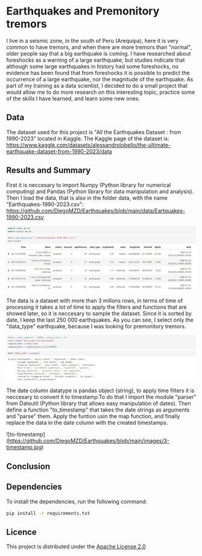 # Earthquakes and Premonitory tremors

I live in a seismic zone, in the south of Peru (Arequipa), here it is very common to have tremors, and when there are more tremors than "normal", older people say that a big earthquake is coming. I have researched about foreshocks as a warning of a large earthquake, but studies indicate that although some large earthquakes in history had some foreshocks, no evidence has been found that from foreshocks it is possible to predict the occurrence of a large earthquake, nor the magnitude of the earthquake.
As part of my training as a data scientist, I decided to do a small project that would allow me to do more research on this interesting topic, practice some of the skills I have learned, and learn some new ones.

## Data
The dataset used for this project is "All the Earthquakes Dataset : from 1990-2023" located in Kaggle. The Kaggle page of the dataset is: https://www.kaggle.com/datasets/alessandrolobello/the-ultimate-earthquake-dataset-from-1990-2023/data

## Results and Summary
First it is neccesary to import Numpy (Python library for numerical computing) and Pandas (Python library for data manipulation and analysis). Then I load the data, that is also in the folder data, with the name "Earthquakes-1990-2023.csv": https://github.com/DiegoMZD/Earthquakes/blob/main/data/Eartquakes-1990-2023.csv

![The data is loaded as we can see the first five rows](https://github.com/DiegoMZD/Earthquakes/blob/main/images/1-load.jpg)

The data is a dataset with more than 3 millons rows, in terms of time of processing it takes a lot of time to apply the filters and functions that are showed later, so it is neccesary to sample the dataset. Since it is sorted by date, I keep the last 250 000 earthquakes. As you can see, I select only the "data_type" earthquake, because I was looking for premonitory tremors.

![Data sampled](https://github.com/DiegoMZD/Earthquakes/blob/main/images/2-sampling.jpg)

The date column datatype is pandas object (string), to apply time filters it is neccesary to convert it to timestamp.To do that I import the module "parser" from Dateutil (Python library that allows easy manipulation of dates). Then define a function "to_timestamp" that takes the date strings as arguments and "parse" them. Apply the funtion usin the map function, and finally replace the data in the date column with the created timestamps.

![to-timestamp] (https://github.com/DiegoMZD/Earthquakes/blob/main/images/3-timestamp.jpg)



## Conclusion

## Dependencies
To install the dependencies, run the following command:

```bash
pip install -r requirements.txt
```
## Licence
This project is distributed under the [Apache License 2.0](https://github.com/DiegoMZD/Earthquakes/blob/main/LICENSE.txt)


[def]: url

